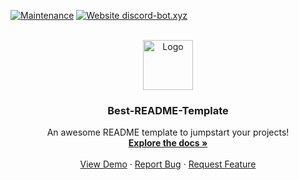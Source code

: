 <div id="top"></div>
<!--
* ──────────────────────────────────────────────────────────────────────────────────────────────────────────────────────
* ─████████████████───██████████████─██████████████─████████████──────────────────██████──────────██████─██████████████─
* ─██░░░░░░░░░░░░██───██░░░░░░░░░░██─██░░░░░░░░░░██─██░░░░░░░░████────────────────██░░██████████████░░██─██░░░░░░░░░░██─
* ─██░░████████░░██───██░░██████████─██░░██████░░██─██░░████░░░░██────────────────██░░░░░░░░░░░░░░░░░░██─██░░██████████─
* ─██░░██────██░░██───██░░██─────────██░░██──██░░██─██░░██──██░░██────────────────██░░██████░░██████░░██─██░░██─────────
* ─██░░████████░░██───██░░██████████─██░░██████░░██─██░░██──██░░██─██████████████─██░░██──██░░██──██░░██─██░░██████████─
* ─██░░░░░░░░░░░░██───██░░░░░░░░░░██─██░░░░░░░░░░██─██░░██──██░░██─██░░░░░░░░░░██─██░░██──██░░██──██░░██─██░░░░░░░░░░██─
* ─██░░██████░░████───██░░██████████─██░░██████░░██─██░░██──██░░██─██████████████─██░░██──██████──██░░██─██░░██████████─
* ─██░░██──██░░██─────██░░██─────────██░░██──██░░██─██░░██──██░░██────────────────██░░██──────────██░░██─██░░██─────────
* ─██░░██──██░░██████─██░░██████████─██░░██──██░░██─██░░████░░░░██────────────────██░░██──────────██░░██─██░░██████████─
* ─██░░██──██░░░░░░██─██░░░░░░░░░░██─██░░██──██░░██─██░░░░░░░░████────────────────██░░██──────────██░░██─██░░░░░░░░░░██─
* ─██████──██████████─██████████████─██████──██████─████████████──────────────────██████──────────██████─██████████████─
* ──────────────────────────────────────────────────────────────────────────────────────────────────────────────────────
*
-->

<!-- PROJECT SHIELDS -->

[![Maintenance](https://img.shields.io/badge/Maintained%3F-yes-green.svg)](./)
[![Website discord-bot.xyz](https://img.shields.io/website-up-down-green-red/http/shields.io.svg)](http://discord-bot.xyz/)

<!-- PROJECT LOGO -->
<br />
<div align="center">
  <a href="https://github.com/othneildrew/Best-README-Template">
    <img src="images/logo.png" alt="Logo" width="80" height="80">
  </a>

  <h3 align="center">Best-README-Template</h3>

  <p align="center">
    An awesome README template to jumpstart your projects!
    <br />
    <a href="https://github.com/othneildrew/Best-README-Template"><strong>Explore the docs »</strong></a>
    <br />
    <br />
    <a href="https://github.com/othneildrew/Best-README-Template">View Demo</a>
    ·
    <a href="https://github.com/othneildrew/Best-README-Template/issues">Report Bug</a>
    ·
    <a href="https://github.com/othneildrew/Best-README-Template/issues">Request Feature</a>
  </p>
</div>
